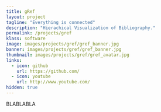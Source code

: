 ```yaml
---
title: gRef
layout: project
tagline: "Everything is connected"
description: "Hierachical Visualization of Bibliography."
permalink: /projects/gref
klass: software
image: images/projects/gref/gref_banner.jpg
banner: images/projects/gref/gref_banner.jpg
thumbnail: images/projects/gref/gref_avatar.jpg
links:
  - icon: github
    url: https://github.com/
  - icon: youtube
    url: http://www.youtube.com/
hidden: true
---
```


BLABLABLA

